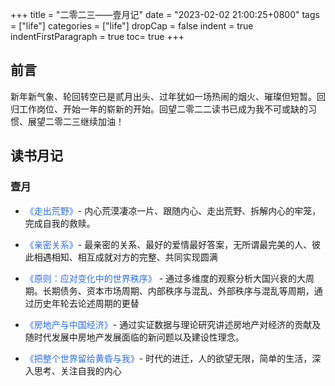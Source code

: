 +++
title = "二零二三——壹月记"
date = "2023-02-02 21:00:25+0800"
tags = ["life"]
categories = ["life"]
dropCap = false
indent = true
indentFirstParagraph = true
toc= true
+++


<!-- //框架 
-- 回顾二零二三 
-->

## 前言
新年新气象、轮回转空已是贰月出头、过年犹如一场热闹的烟火、璀璨但短暂。回归工作岗位、开始一年的崭新的开始。回望二零二二读书已成为我不可或缺的习惯、展望二零二三继续加油！

## 读书月记

### 壹月

- <font color=#2a6df4>《走出荒野》</font>- 内心荒漠凄凉一片、跟随内心、走出荒野、拆解内心的牢笼，完成自我的救赎。  

- <font color=#2a6df4>《亲密关系》</font>- 最亲密的关系、最好的爱情最好答案，无所谓最完美的人、彼此相遇相知、相互成就对方的完整、共同实现圆满  

- <font color=#2a6df4>《原则：应对变化中的世界秩序》</font> - 通过多维度的观察分析大国兴衰的大周期。长期债务、资本市场周期、内部秩序与混乱、外部秩序与混乱等周期，通过历史年轮去论述周期的更替  

- <font color=#2a6df4> 《房地产与中国经济》</font>- 通过实证数据与理论研究讲述房地产对经济的贡献及随时代发展中房地产发展面临的新问题以及建设性理念。  

- <font color=#2a6df4>《把整个世界留给黄昏与我》</font>- 时代的进迁，人的欲望无限，简单的生活，深入思考、关注自我的内心  




